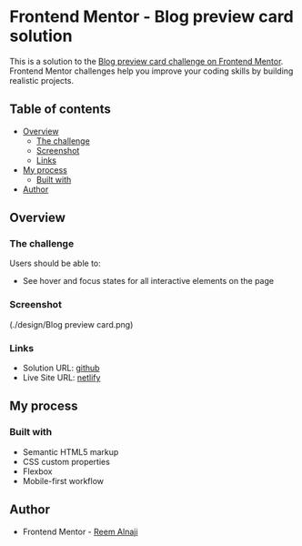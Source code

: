 # Frontend Mentor - Blog preview card solution

This is a solution to the [Blog preview card challenge on Frontend Mentor](https://www.frontendmentor.io/challenges/blog-preview-card-ckPaj01IcS). Frontend Mentor challenges help you improve your coding skills by building realistic projects. 

## Table of contents

- [Overview](#overview)
  - [The challenge](#the-challenge)
  - [Screenshot](#screenshot)
  - [Links](#links)
- [My process](#my-process)
  - [Built with](#built-with)
- [Author](#author)


## Overview

### The challenge

Users should be able to:

- See hover and focus states for all interactive elements on the page

### Screenshot

(./design/Blog preview card.png)

### Links
- Solution URL: [github](https://your-solution-url.com)
- Live Site URL: [netlify](https://blog-preview-card-yellow.netlify.app/)

## My process

### Built with
- Semantic HTML5 markup
- CSS custom properties
- Flexbox
- Mobile-first workflow

## Author
- Frontend Mentor - [Reem Alnaji](https://www.frontendmentor.io/profile/reemalnaji)
